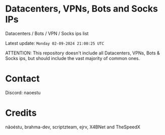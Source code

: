# Datacenters, VPNs, Bots and Socks IPs
 
Datacenters / Bots / VPN / Socks ips list

Latest update: `Monday 02-09-2024 21:00:25 UTC` 

ATTENTION: This repository doesn't include all Datacenters, VPNs, Bots & Socks ips, 
but should include the vast majority of common ones.

# Contact
Discord: naoestu

# Credits
nãoéstu, brahma-dev, scriptzteam, ejrv, X4BNet and TheSpeedX
